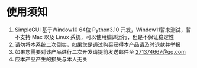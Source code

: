 # 使用须知

1. SimpleGUI 基于Window10 64位 Python3.10 开发，Window11暂未测试，暂不支持 Mac 以及 Linux 系统，可以使用编译运行，但是不保证稳定性
2. 请勿将本系统二次倒卖，如果您是通过购买获得本产品请及时退款并举报
3. 如果您需要对该产品进行二次开发请提前发送邮件至 271374667@qq.com
4. 应本产品产生的损失与本人无关